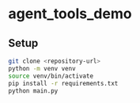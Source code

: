 # agent_tools_demo

## Setup

```bash
git clone <repository-url>
python -m venv venv
source venv/bin/activate
pip install -r requirements.txt
python main.py
```
